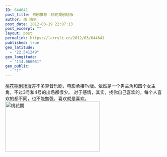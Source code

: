 ```yaml
---
ID: 644641
post_title: 日剧推荐：桃花期剧场版
author: 南 靖男
post_date: 2012-03-19 22:07:13
post_excerpt: ""
layout: post
permalink: https://larryli.cn/2012/03/644641
published: true
geo_latitude:
  - "22.541249"
geo_longitude:
  - "114.066031"
geo_public:
  - "1"
---
```

<a href="http://www.bilibili.tv/video/av230768/">桃花期剧场版</a>差不多算音乐剧，电影承接Tv版。依然是一个男主角和四个女主角，不过3号和4号的出场都很少。
对于感情，其实，找你自己喜欢的。每个人喜欢的都不同，也不能勉强。喜欢就是喜欢。<a href="https://larryli.cn/wp-content/uploads/2012/03/taohuaqi.jpg"><img src="https://larryli.cn/wp-content/uploads/2012/03/taohuaqi-300x159.jpg" alt="桃花期" title="taohuaqi" width="300" height="159" class="alignnone size-medium wp-image-644643" /></a>